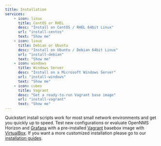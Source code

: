 ```yaml
---
title: Installation
services:
    - icon: linux
      title: CentOS or RHEL
      desc: "Install on CentOS / RHEL 64bit Linux"
      url: "install-centos"
      text: "Show me"
    - icon: linux
      title: Debian or Ubuntu
      desc: "Install on Ubuntu / Debian 64bit Linux"
      url: "install-debian"
      text: "Show me"
    - icon: windows
      title: Windows Server
      desc: "Install on a Microsoft Windows Server"
      url: "install-windows"
      text: "Show me"
    - icon: cubes
      title: Vagrant
      desc: "Get a ready-to-run Vagrant base image"
      url: "install-vagrant"
      text: "Show me"
---
```


Quickstart install scripts work for most small network environments and get you quickly up to speed.
Test new configurations or evaluate OpenNMS Horizon and [Grafana](http://grafana.org) with a pre-installed [Vagrant](https://www.vagrantup.com) basebox image with [VirtualBox](https://www.virtualbox.org).
If you want a more customized installation please go to our [installation guides](https://docs.opennms.org/opennms/releases/latest/guide-install/guide-install.html).
